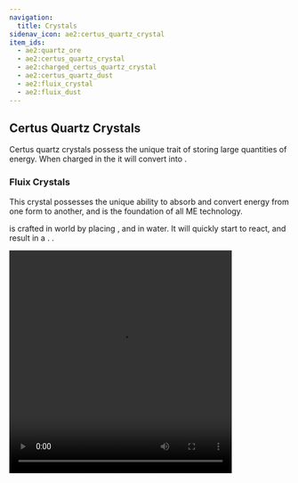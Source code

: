 ```yaml
---
navigation:
  title: Crystals
sidenav_icon: ae2:certus_quartz_crystal
item_ids:
  - ae2:quartz_ore
  - ae2:certus_quartz_crystal
  - ae2:charged_certus_quartz_crystal
  - ae2:certus_quartz_dust
  - ae2:fluix_crystal
  - ae2:fluix_dust
---
```


## Certus Quartz Crystals

Certus quartz crystals possess the unique trait of storing large quantities of energy.
When charged in the <ItemLink id="charger"/> it will convert
into <ItemLink id="charged_certus_quartz_crystal"/>.

### Fluix Crystals

This crystal possesses the unique ability to absorb and convert energy from one
form to another, and is the foundation of all ME technology.

<ItemLink id="fluix_crystal" /> is crafted in world by placing <ItemLink id="charged_certus_quartz_crystal" />
, <ItemLink id="minecraft:quartz" />
and <ItemLink id="minecraft:redstone" /> in water. It will quickly start to react,
and result in a <ItemLink id="fluix_crystal" />. .

<div>
  <video
    src="/videos/fluix_crafting.mp4"
    width="400"
    height="400"
    controls
  ></video>
</div>
